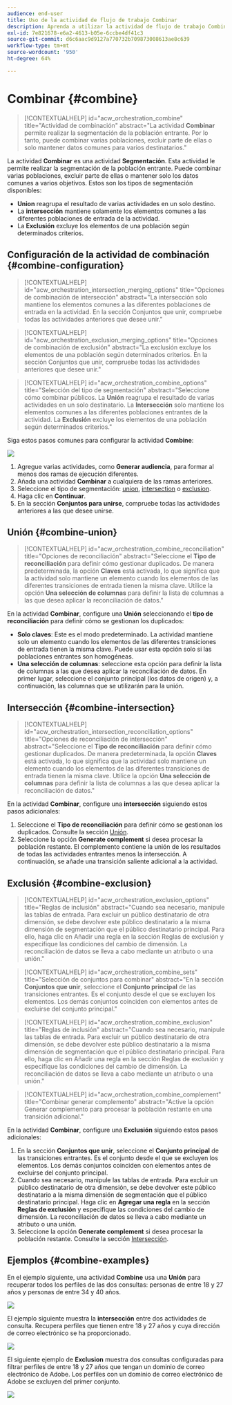 ```yaml
---
audience: end-user
title: Uso de la actividad de flujo de trabajo Combinar
description: Aprenda a utilizar la actividad de flujo de trabajo Combinar
exl-id: 7e821678-e6a2-4613-b05e-6ccbe4df41c3
source-git-commit: d6c6aac9d9127a770732b709873008613ae8c639
workflow-type: tm+mt
source-wordcount: '950'
ht-degree: 64%

---
```


# Combinar {#combine}

>[!CONTEXTUALHELP]
>id="acw_orchestration_combine"
>title="Actividad de combinación"
>abstract="La actividad **Combinar** permite realizar la segmentación de la población entrante. Por lo tanto, puede combinar varias poblaciones, excluir parte de ellas o solo mantener datos comunes para varios destinatarios."

La actividad **Combinar** es una actividad **Segmentación**. Esta actividad le permite realizar la segmentación de la población entrante. Puede combinar varias poblaciones, excluir parte de ellas o mantener solo los datos comunes a varios objetivos. Estos son los tipos de segmentación disponibles:

<!--
The **Combine** activity can be placed after any other activity, but not at the beginning of the workflow. Any activity can be placed after the **Combine**.
-->

* **Union** reagrupa el resultado de varias actividades en un solo destino.
* La **intersección** mantiene solamente los elementos comunes a las diferentes poblaciones de entrada de la actividad.
* La **Exclusión** excluye los elementos de una población según determinados criterios.

## Configuración de la actividad de combinación {#combine-configuration}

>[!CONTEXTUALHELP]
>id="acw_orchestration_intersection_merging_options"
>title="Opciones de combinación de intersección"
>abstract="La intersección solo mantiene los elementos comunes a las diferentes poblaciones de entrada en la actividad. En la sección Conjuntos que unir, compruebe todas las actividades anteriores que desee unir."

>[!CONTEXTUALHELP]
>id="acw_orchestration_exclusion_merging_options"
>title="Opciones de combinación de exclusión"
>abstract="La exclusión excluye los elementos de una población según determinados criterios. En la sección Conjuntos que unir, compruebe todas las actividades anteriores que desee unir."

>[!CONTEXTUALHELP]
>id="acw_orchestration_combine_options"
>title="Selección del tipo de segmentación"
>abstract="Seleccione cómo combinar públicos. La **Unión** reagrupa el resultado de varias actividades en un solo destinatario. La **Intersección** solo mantiene los elementos comunes a las diferentes poblaciones entrantes de la actividad. La **Exclusión** excluye los elementos de una población según determinados criterios."

Siga estos pasos comunes para configurar la actividad **Combine**:

![](../assets/workflow-combine.png)

1. Agregue varias actividades, como **Generar audiencia**, para formar al menos dos ramas de ejecución diferentes.
1. Añada una actividad **Combinar** a cualquiera de las ramas anteriores.
1. Seleccione el tipo de segmentación: [union](#union), [intersection](#intersection) o [exclusion](#exclusion).
1. Haga clic en **Continuar**.
1. En la sección **Conjuntos para unirse**, compruebe todas las actividades anteriores a las que desee unirse.

## Unión {#combine-union}

>[!CONTEXTUALHELP]
>id="acw_orchestration_combine_reconciliation"
>title="Opciones de reconciliación"
>abstract="Seleccione el **Tipo de reconciliación** para definir cómo gestionar duplicados. De manera predeterminada, la opción **Claves** está activada, lo que significa que la actividad solo mantiene un elemento cuando los elementos de las diferentes transiciones de entrada tienen la misma clave. Utilice la opción **Una selección de columnas** para definir la lista de columnas a las que desea aplicar la reconciliación de datos."

En la actividad **Combinar**, configure una **Unión** seleccionando el **tipo de reconciliación** para definir cómo se gestionan los duplicados:

* **Solo claves**: Este es el modo predeterminado. La actividad mantiene solo un elemento cuando los elementos de las diferentes transiciones de entrada tienen la misma clave. Puede usar esta opción solo si las poblaciones entrantes son homogéneas.
* **Una selección de columnas**: seleccione esta opción para definir la lista de columnas a las que desea aplicar la reconciliación de datos. En primer lugar, seleccione el conjunto principal (los datos de origen) y, a continuación, las columnas que se utilizarán para la unión.

## Intersección {#combine-intersection}

>[!CONTEXTUALHELP]
>id="acw_orchestration_intersection_reconciliation_options"
>title="Opciones de reconciliación de intersección"
>abstract="Seleccione el **Tipo de reconciliación** para definir cómo gestionar duplicados. De manera predeterminada, la opción **Claves** está activada, lo que significa que la actividad solo mantiene un elemento cuando los elementos de las diferentes transiciones de entrada tienen la misma clave. Utilice la opción **Una selección de columnas** para definir la lista de columnas a las que desea aplicar la reconciliación de datos."

En la actividad **Combinar**, configure una **intersección** siguiendo estos pasos adicionales:

1. Seleccione el **Tipo de reconciliación** para definir cómo se gestionan los duplicados. Consulte la sección [Unión](#union).
1. Seleccione la opción **Generate complement** si desea procesar la población restante. El complemento contiene la unión de los resultados de todas las actividades entrantes menos la intersección. A continuación, se añade una transición saliente adicional a la actividad.

## Exclusión  {#combine-exclusion}

>[!CONTEXTUALHELP]
>id="acw_orchestration_exclusion_options"
>title="Reglas de inclusión"
>abstract="Cuando sea necesario, manipule las tablas de entrada. Para excluir un público destinatario de otra dimensión, se debe devolver este público destinatario a la misma dimensión de segmentación que el público destinatario principal. Para ello, haga clic en Añadir una regla en la sección Reglas de exclusión y especifique las condiciones del cambio de dimensión. La reconciliación de datos se lleva a cabo mediante un atributo o una unión."

>[!CONTEXTUALHELP]
>id="acw_orchestration_combine_sets"
>title="Selección de conjuntos para combinar"
>abstract="En la sección **Conjuntos que unir**, seleccione el **Conjunto principal** de las transiciones entrantes. Es el conjunto desde el que se excluyen los elementos. Los demás conjuntos coinciden con elementos antes de excluirse del conjunto principal."

>[!CONTEXTUALHELP]
>id="acw_orchestration_combine_exclusion"
>title="Reglas de inclusión"
>abstract="Cuando sea necesario, manipule las tablas de entrada. Para excluir un público destinatario de otra dimensión, se debe devolver este público destinatario a la misma dimensión de segmentación que el público destinatario principal. Para ello, haga clic en Añadir una regla en la sección Reglas de exclusión y especifique las condiciones del cambio de dimensión. La reconciliación de datos se lleva a cabo mediante un atributo o una unión."

>[!CONTEXTUALHELP]
>id="acw_orchestration_combine_complement"
>title="Combinar generar complemento"
>abstract="Active la opción Generar complemento para procesar la población restante en una transición adicional."

En la actividad **Combinar**, configure una **Exclusión** siguiendo estos pasos adicionales:

1. En la sección **Conjuntos que unir**, seleccione el **Conjunto principal** de las transiciones entrantes. Es el conjunto desde el que se excluyen los elementos. Los demás conjuntos coinciden con elementos antes de excluirse del conjunto principal.
1. Cuando sea necesario, manipule las tablas de entrada. Para excluir un público destinatario de otra dimensión, se debe devolver este público destinatario a la misma dimensión de segmentación que el público destinatario principal. Haga clic en **Agregar una regla** en la sección **Reglas de exclusión** y especifique las condiciones del cambio de dimensión. La reconciliación de datos se lleva a cabo mediante un atributo o una unión.
1. Seleccione la opción **Generate complement** si desea procesar la población restante. Consulte la sección [Intersección](#intersection).

## Ejemplos {#combine-examples}

En el ejemplo siguiente, una actividad **Combine** usa una **Unión** para recuperar todos los perfiles de las dos consultas: personas de entre 18 y 27 años y personas de entre 34 y 40 años.

![](../assets/workflow-union-example.png)

El ejemplo siguiente muestra la **intersección** entre dos actividades de consulta. Recupera perfiles que tienen entre 18 y 27 años y cuya dirección de correo electrónico se ha proporcionado.

![](../assets/workflow-intersection-example.png)

El siguiente ejemplo de **Exclusion** muestra dos consultas configuradas para filtrar perfiles de entre 18 y 27 años que tengan un dominio de correo electrónico de Adobe. Los perfiles con un dominio de correo electrónico de Adobe se excluyen del primer conjunto.

![](../assets/workflow-exclusion-example.png)